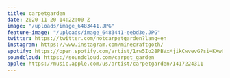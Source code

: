 ```yaml
---
title: carpetgarden
date: 2020-11-20 14:22:00 Z
image: "/uploads/image_6483441.JPG"
feature-image: "/uploads/image_6483441-eebd3e.JPG"
twitter: https://twitter.com/notcarpetgarden?lang=en
instagram: https://www.instagram.com/minecraftgoth/
spotify: https://open.spotify.com/artist/1rw5Io28PBVxMjikCwvevG?si=KXwCQqDgRDuVcn7Cgjbn_g
soundcloud: https://soundcloud.com/carpet_garden
apple: https://music.apple.com/us/artist/carpetgarden/1417224311
---
```



